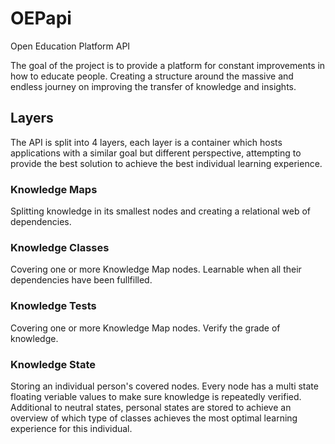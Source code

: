 # OEPapi
Open Education Platform API

The goal of the project is to provide a platform for constant improvements in how to educate people.
Creating a structure around the massive and endless journey on improving the transfer of knowledge and insights.

## Layers

The API is split into 4 layers, each layer is a container which hosts applications with a similar goal but different perspective, attempting to provide the best solution to achieve the best individual learning experience.

### Knowledge Maps

Splitting knowledge in its smallest nodes and creating a relational web of dependencies.

### Knowledge Classes

Covering one or more Knowledge Map nodes. Learnable when all their dependencies have been fullfilled.

### Knowledge Tests

Covering one or more Knowledge Map nodes. Verify the grade of knowledge.

### Knowledge State

Storing an individual person's covered nodes. Every node has a multi state floating veriable values to make sure knowledge is repeatedly verified. Additional to neutral states, personal states are stored to achieve an overview of which type of classes achieves the most optimal learning experience for this individual.

